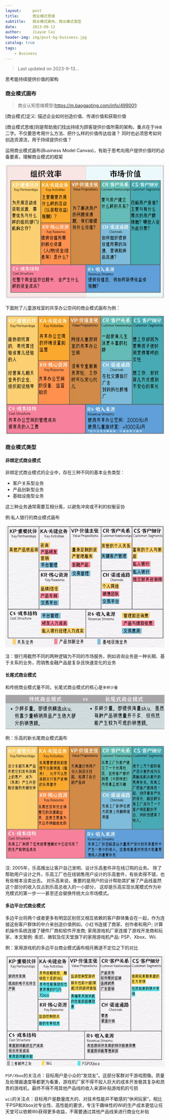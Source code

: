 ```yaml
---
layout:     post
title:      商业模式思维
subtitle:   商业模式画布、商业模式类型
date:       2023-09-12
author:     Jiayue Cai
header-img: img/post-bg-business.jpg
catalog: true
tags:
    - Business
---
```


> Last updated on 2023-9-13... 

思考能持续提供价值的架构

### 商业模式画布

> 商业认知思维模型(https://m.baogaoting.com/info/499001)


[商业模式]定义: 描述企业如何创造价值、传递价值和获取价值

[商业模式思维]则是帮助我们找出持续为顾客提供价值所需的架构，重点在于`持续`二字。不仅要思考用什么方法、把什么样的价值传达给谁？
同时也必须思考如何创造资源流，用于持续提供价值？

运用商业模式画布(Business Model Canvas)，有助于思考向用户提供价值时的必备要素，理解商业模式的框架

![](/img/post/20230912/1.png)

下面附了儿童游戏室的共享办公空间的商业模式画布为例：

![](/img/post/20230912/2.png)

### 商业模式类型

#### 非绑定式商业模式

非绑定式商业模式的企业中，存在三种不同的基本业务类型：
- 客户关系型业务
- 产品创新型业务
- 基础设施型业务

这三种业务通常需要互相分离，以避免冲突或不利的权衡妥协

例:私人银行的商业模式画布

![](/img/post/20230912/3.png)

注：银行用截然不同的两种逻辑为不同的市场服务，例如咨询业务是一种长期、基于关系的业务，而销售金融产品是复杂且快速变化的业务

#### 长尾式商业模式

和传统商业模式量不同，长尾式商业模式的核心是`多样少量`

![](/img/post/20230912/4.png)

例：乐高的新长尾商业模式画布

![](/img/post/20230912/5.png)

注: 2005年，乐高推出让客户自己发明、设计乐高套件并在线订购的业务。
除了帮助用户设计之外，乐高工厂也在线销售用户设计的乐高套件，有些卖得不错，也有些根本没卖出去。
对乐高来说，重要的是用户的设计帮助其扩展了产品线虽然这个部分的收入仅占到乐高总收入的一小部分，
这却是乐高实现长尾模式作为补充模式的第一步一一甚至还会替换传统大众市场模式。

#### 多边平台式商业模式

多边平台将两个或者更多有明显区别但又相互依赖的客户群体集会在一起，作为连接这些客户群体的中介来创造价值例如，小红书连接了商家、创作者和用户; 
计算机操作系统连接了硬件厂商和软件开发商; 家用游戏机厂家连接了游戏开发商和玩家，本文案例: 索尼、微软及任天堂旗下的家用游戏机产品: PSP、Xbox、Wii. 

例：家用游戏机的多边平台商业模式画布相月赛道不定位之下的对比

![](/img/post/20230912/6.png)

`PSP/Xbox`的关注点：目标用户是小众的“发烧友”。这部分客群对干游戏图像。质量及处理器速度等都更为看重，游戏机厂家不得不投入巨大的成本开发极其复杂和昂贵的游戏机，最终不得不用其他产品线的收入来源补贴游戏机的亏损

`wii`的关注点：目标用户是数量庞大的、对技术性能并不敏感的“休闲玩家”。相比干PSP和Xbox对专业性、高性能的要求，专注干趣味性的Wi的生产成本更低让任天堂可以依赖Wii获得更多收益，不需要通过其他产品线来进行商业化补贴